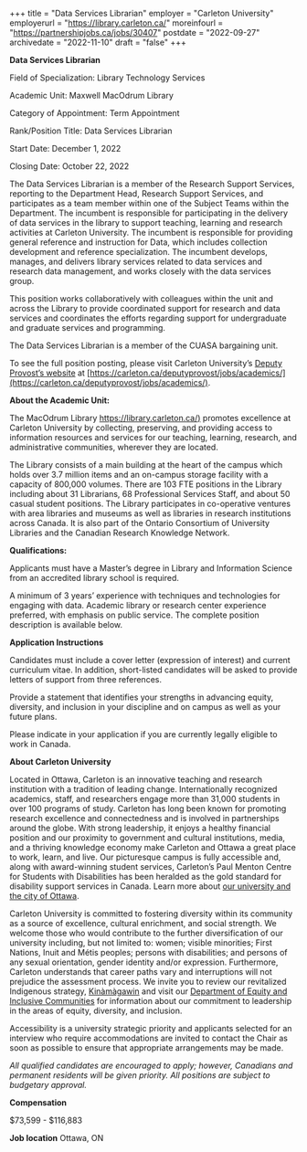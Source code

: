 +++
title = "Data Services Librarian"
employer = "Carleton University"
employerurl = "https://library.carleton.ca/"
moreinfourl = "https://partnershipjobs.ca/jobs/30407"
postdate = "2022-09-27"
archivedate = "2022-11-10"
draft = "false"
+++

**Data Services Librarian**

Field of Specialization: Library Technology Services

Academic Unit: Maxwell MacOdrum Library

Category of Appointment: Term Appointment

Rank/Position Title: Data Services Librarian

Start Date: December 1, 2022

Closing Date: October 22, 2022

The Data Services Librarian is a member of the Research Support Services, reporting to the Department Head, Research Support Services, and participates as a team member within one of the Subject Teams within the Department. The incumbent is responsible for participating in the delivery of data services in the library to support teaching, learning and research activities at Carleton University. The incumbent is responsible for providing general reference and instruction for Data, which includes collection development and reference specialization. The incumbent develops, manages, and delivers library services related to data services and research data management, and works closely with the data services group.

This position works collaboratively with colleagues within the unit and across the Library to provide coordinated support for research and data services and coordinates the efforts regarding support for undergraduate and graduate services and programming.

The Data Services Librarian is a member of the CUASA bargaining unit.

To see the full position posting, please visit Carleton University’s [Deputy Provost’s website](http://carleton.ca/deputyprovost/jobs) at [https://carleton.ca/deputyprovost/jobs/academics/](https://carleton.ca/deputyprovost/jobs/academics/).

**About the Academic Unit:**

The MacOdrum Library [https://library.carleton.ca/)](https://library.carleton.ca/) promotes excellence at Carleton University by collecting, preserving, and providing access to information resources and services for our teaching, learning, research, and administrative communities, wherever they are located.

The Library consists of a main building at the heart of the campus which holds over 3.7 million items and an on-campus storage facility with a capacity of 800,000 volumes. There are 103 FTE positions in the Library including about 31 Librarians, 68 Professional Services Staff, and about 50 casual student positions. The Library participates in co-operative ventures with area libraries and museums as well as libraries in research institutions across Canada. It is also part of the Ontario Consortium of University Libraries and the Canadian Research Knowledge Network.

**Qualifications:**

Applicants must have a Master’s degree in Library and Information Science from an accredited library school is required.

A minimum of 3 years’ experience with techniques and technologies for engaging with data. Academic library or research center experience preferred, with emphasis on public service. The complete position description is available below.

**Application Instructions**

Candidates must include a cover letter (expression of interest) and current curriculum vitae. In addition, short-listed candidates will be asked to provide letters of support from three references.

Provide a statement that identifies your strengths in advancing equity, diversity, and inclusion in your discipline and on campus as well as your future plans.

Please indicate in your application if you are currently legally eligible to work in Canada.

**About Carleton University**

Located in Ottawa, Carleton is an innovative teaching and research institution with a tradition of leading change. Internationally recognized academics, staff, and researchers engage more than 31,000 students in over 100 programs of study. Carleton has long been known for promoting research excellence and connectedness and is involved in partnerships around the globe. With strong leadership, it enjoys a healthy financial position and our proximity to government and cultural institutions, media, and a thriving knowledge economy make Carleton and Ottawa a great place to work, learn, and live. Our picturesque campus is fully accessible and, along with award-winning student services, Carleton’s Paul Menton Centre for Students with Disabilities has been heralded as the gold standard for disability support services in Canada. Learn more about [our university and the city of Ottawa](https://carleton.ca/deputyprovost/jobs/).

Carleton University is committed to fostering diversity within its community as a source of excellence, cultural enrichment, and social strength. We welcome those who would contribute to the further diversification of our university including, but not limited to: women; visible minorities; First Nations, Inuit and Métis peoples; persons with disabilities; and persons of any sexual orientation, gender identity and/or expression. Furthermore, Carleton understands that career paths vary and interruptions will not prejudice the assessment process. We invite you to review our revitalized Indigenous strategy, [Kinàmàgawin](https://carleton.ca/indigenousinitiatives/cu-files/kinamagawin/) and visit our [Department of Equity and Inclusive Communities](https://carleton.ca/equity/) for information about our commitment to leadership in the areas of equity, diversity, and inclusion.

Accessibility is a university strategic priority and applicants selected for an interview who require accommodations are invited to contact the Chair as soon as possible to ensure that appropriate arrangements may be made.

*All qualified candidates are encouraged to apply; however, Canadians and permanent residents will be given priority. All positions are subject to budgetary approval.*


**Compensation**

$73,599 - $116,883 

**Job location**
Ottawa, ON

